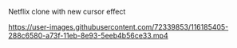 Netflix clone with new cursor effect

https://user-images.githubusercontent.com/72339853/116185405-288c6580-a73f-11eb-8e93-5eeb4b56ce33.mp4
